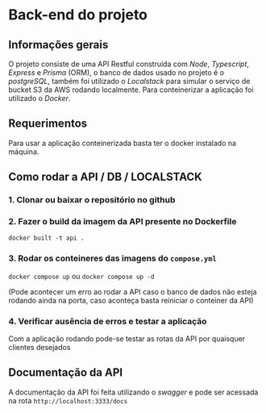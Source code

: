 # Back-end do projeto

## Informações gerais

O projeto consiste de uma API Restful construída com *Node*, *Typescript*, *Express* e *Prisma* (ORM), o banco de dados usado no projeto é o *postgreSQL*, também foi utilizado o *Localstack* para simular o serviço de bucket S3 da AWS rodando localmente. Para conteinerizar a aplicação foi utilizado o *Docker*.

## Requerimentos

Para usar a aplicação conteinerizada basta ter o docker instalado na máquina.

## Como rodar a API / DB / LOCALSTACK

### 1. Clonar ou baixar o repositório no github
### 2. Fazer o build da imagem da API presente no Dockerfile

 `docker built -t api .`

### 3. Rodar os conteineres das imagens do `compose.yml`

 `docker compose up` ou `docker compose up -d` 

(Pode acontecer um erro ao rodar a API caso o banco de dados não esteja rodando ainda na porta, caso aconteça basta reiniciar o conteiner da API)

### 4. Verificar ausência de erros e testar a aplicação

Com a aplicação rodando pode-se testar as rotas da API por quaisquer clientes desejados

## Documentação da API

A documentação da API foi feita utilizando o *swagger* e pode ser acessada na rota `http://localhost:3333/docs`
